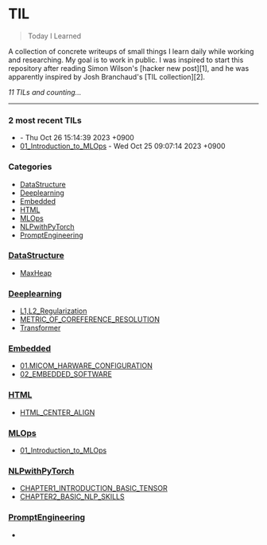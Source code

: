 # TIL
> Today I Learned

A collection of concrete writeups of small things I learn daily while working
and researching. My goal is to work in public. I was inspired to start this
repository after reading Simon Wilson's [hacker new post][1], and he was
apparently inspired by Josh Branchaud's [TIL collection][2].


_11 TILs and counting..._

---

### 2 most recent TILs

- [](PromptEngineering/01_INTRODUCTION.md) - Thu Oct 26 15:14:39 2023 +0900
- [01_Introduction_to_MLOps](MLOps/01_Introduction_to_MLOps.md) - Wed Oct 25 09:07:14 2023 +0900

### Categories

- [DataStructure](#DataStructure)
- [Deeplearning](#Deeplearning)
- [Embedded](#Embedded)
- [HTML](#HTML)
- [MLOps](#MLOps)
- [NLPwithPyTorch](#NLPwithPyTorch)
- [PromptEngineering](#PromptEngineering)

### [DataStructure](#DataStructure)
- [MaxHeap](DataStructure/MaxHeap.md)

### [Deeplearning](#Deeplearning)
- [L1,L2_Regularization](Deeplearning/L1,L2_Regularization.md)
- [METRIC_OF_COREFERENCE_RESOLUTION](Deeplearning/METRIC_OF_COREFERENCE_RESOLUTION.md)
- [Transformer](Deeplearning/Transfromer.md)

### [Embedded](#Embedded)
- [01.MICOM_HARWARE_CONFIGURATION](Embedded/01_MICOM_HARWARE_CONFIGURATION.md)
- [02_EMBEDDED_SOFTWARE](Embedded/02_EMBEDDED_SOFTWARE.md)

### [HTML](#HTML)
- [HTML_CENTER_ALIGN](HTML/HTML_CENTER_ALIGN.md)

### [MLOps](#MLOps)
- [01_Introduction_to_MLOps](MLOps/01_Introduction_to_MLOps.md)

### [NLPwithPyTorch](#NLPwithPyTorch)
- [CHAPTER1_INTRODUCTION_BASIC_TENSOR](NLPwithPyTorch/CHAPTER1_INTRODUCTION_BASIC_TENSOR.md)
- [CHAPTER2_BASIC_NLP_SKILLS](NLPwithPyTorch/CHAPTER2_BASIC_NLP_SKILLS.md)

### [PromptEngineering](#PromptEngineering)
- [](PromptEngineering/01_INTRODUCTION.md)


